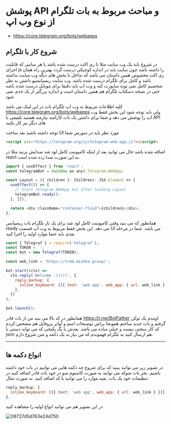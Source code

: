 # پوشش API و مباحث مربوط به بات تلگرام از نوع وب اپ

- https://core.telegram.org/bots/webapps


## شروع کار با تلگرام

در شروع باید یک وب سایت مثلا با ری اکت درست شده باشد یا هر سایتی که قابلیت اجرای js را داشته باشد چون سایت باید در اندازه کوچیکی درست گردد بهترین راه همان ری اکت مخصوص همین داستان می باشد که تداخل با بخش های دیگه وب سایت نداشته باشد و کامل برای تلگرام درست شده باشد. وب سایت ریسپانسیو داشتن به نظر شخصیم کامل نمی تونه ساپورت کنه و وب اپ باید دقیقا برای موبایل درست شده باشه حتی در نسخه دسکتاپ تلگرام هم همین داستان است و اندازه بزرگتر از یک حدی نمی شود

کلیه اطلاعات مربوط به وب اپ تلگرام بات در این لینک می باشد https://core.telegram.org/bots/webapps ولی باید توجه شود این بخش فقط وب اپ را پوشش می دهد و شما برای داشتن یک بات کارامند نیازمند هستید تلفیقی با API های دیگر نیز کار بکنید

توجه داشته باشید بعد ساخت UI مورد نظر باید در سورس شما 
```html
<script src="https://telegram.org/js/telegram-web-app.js"></script>
```

اضافه شده باشد حال می توانید بعد از اینکه کامپوننت کامل لود شد صدایش بزنید مثلا در react به این صورت صدا زده شده است.

```js
import { useEffect } from 'react';
const telegramBot = (window as any).Telegram.WebApp;

const Layout = ({ children }: Children): JSX.Element => {
  useEffect(() => {
    // Start telegram WebApp bot after loading Layout
    telegramBot.ready();
  }, []);

  return <div className="container-fluid">{children}</div>;
};
```
همانطور که می بنید وقتی کامپوننت کامل لود شد برای یک بار تلگرام بات ریسپانس ready می دهد. این بخش فقط مربوط به وب اپ قسمت UI می باشد. شما در مرحله بعدی باید حتما موارد اولیه را اجرا کنید

```js
const { Telegraf } = require('telegraf');
const TOKEN = '';
const bot = new Telegraf(TOKEN);

const web_link = 'https://trmb.mishka.group/';

bot.start((ctx) =>
  ctx.reply('Welcome :)))))', {
    reply_markup: {
      inline_keyboard: [[{ text: 'web app', web_app: { url: web_link } }]],
    },
  })
);

bot.launch();
```
همانطور در کد بالا می بنید من از بات فادر https://t.me/BotFather اومدم یک توکن گرفتم و بات جدید ساختم همونجا براش توضبحات اسم و آواتر پروفایل هم مشخص کردم که کار سختی نیست و خیلی ساده می باشد. بعدش با یگ پکیجی که می تواند دستی با json هم ارسال کنید به تلگرام فهموندم که من نیاز به یک دکمه و متن شروع دارم.


---

## انواع دکمه ها
در تصویر زیر می توانید ببنید که برای شروع چه دکمه هایی می توانیم در بات خود داشته باشیم. بجز بات منوکه می توانید به صورت کاستوم منو در خود بات فادر اضافه کنید در تنظیمات خود یک بات. بقیه موارد را می توانید با کد اضافه کنید. به صورت مثال:

```js
reply_markup: {
  inline_keyboard: [[{ text: 'web app', web_app: { url: web_link } }]],
},
```

در این تصویر هم می توانید انواع اولیه را مشاهده کنید

![08727d5d763e24d750](https://user-images.githubusercontent.com/8413604/194699911-30e83f57-339e-4026-a5e1-8f9df8f4ddfa.jpeg)

